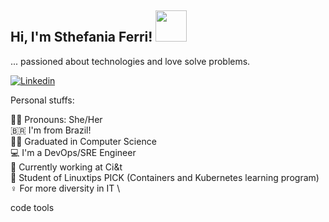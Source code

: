 <h2> Hi, I'm Sthefania Ferri! <img src="https://media2.giphy.com/media/v1.Y2lkPTc5MGI3NjExdDVtNXNzZTh5NWg5bXN5amhseWRsY3FmajIxN25kZmwzNm50bjhhZiZlcD12MV9pbnRlcm5hbF9naWZfYnlfaWQmY3Q9Zw/bQ810KMQMmovfb0EVo/giphy.gif" width="50"></h2>

... passioned about technologies and love solve problems. 

[![Linkedin](https://img.shields.io/badge/-LinkedIn-blue?style=flat&logo=Linkedin&logoColor=white)](https://www.linkedin.com/in/sthefaniaferri/)

Personal stuffs:

🙇‍♀️ Pronouns: She/Her \
🇧🇷 I'm from Brazil! \
👩‍🎓 Graduated in Computer Science \
💻 I'm a DevOps/SRE Engineer \
💼 Currently working at Ci&t \
📌 Student of Linuxtips PICK (Containers and Kubernetes learning program) \
♀️ For more diversity in IT \

code 
tools



